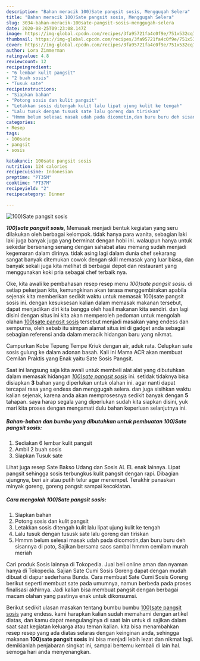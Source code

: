 ```yaml
---
description: "Bahan meracik 100)Sate pangsit sosis, Menggugah Selera"
title: "Bahan meracik 100)Sate pangsit sosis, Menggugah Selera"
slug: 3034-bahan-meracik-100sate-pangsit-sosis-menggugah-selera
date: 2020-08-25T09:23:08.147Z
image: https://img-global.cpcdn.com/recipes/3fa95721fa4c0f9e/751x532cq70/100sate-pangsit-sosis-foto-resep-utama.jpg
thumbnail: https://img-global.cpcdn.com/recipes/3fa95721fa4c0f9e/751x532cq70/100sate-pangsit-sosis-foto-resep-utama.jpg
cover: https://img-global.cpcdn.com/recipes/3fa95721fa4c0f9e/751x532cq70/100sate-pangsit-sosis-foto-resep-utama.jpg
author: Lora Zimmerman
ratingvalue: 4.8
reviewcount: 12
recipeingredient:
- "6 lembar kulit pangsit"
- "2 buah sosis"
- "Tusuk sate"
recipeinstructions:
- "Siapkan bahan"
- "Potong sosis dan kulit pangsit"
- "Letakkan sosis ditengah kulit lalu lipat ujung kulit ke tengah"
- "Lalu tusuk dengan tususk sate lalu goreng dan tiriskan"
- "Hmmm belum selesai masak udah pada dicomotin,dan buru buru deh sisannya di poto, Sajikan bersama saos sambal hmmm cemilam murah meriah"
categories:
- Resep
tags:
- 100sate
- pangsit
- sosis

katakunci: 100sate pangsit sosis 
nutrition: 124 calories
recipecuisine: Indonesian
preptime: "PT35M"
cooktime: "PT37M"
recipeyield: "2"
recipecategory: Dinner

---
```



![100)Sate pangsit sosis](https://img-global.cpcdn.com/recipes/3fa95721fa4c0f9e/751x532cq70/100sate-pangsit-sosis-foto-resep-utama.jpg)

<b><i>100)sate pangsit sosis</i></b>, Memasak menjadi bentuk kegiatan yang seru dilakukan oleh berbagai kelompok. tidak hanya para wanita, sebagian laki laki juga banyak juga yang berminat dengan hobi ini. walaupun hanya untuk sekedar bersenang senang dengan sahabat atau memang sudah menjadi kegemaran dalam dirinya. tidak asing lagi dalam dunia chef sekarang sangat banyak ditemukan cowok dengan skill memasak yang luar biasa, dan banyak sekali juga kita melihat di berbagai depot dan restaurant yang menggunakan koki pria sebagai chef terbaik nya.

Oke, kita awali ke pembahasan resep resep menu <i>100)sate pangsit sosis</i>. di setiap pekerjaan kita, kemungkinan akan terasa menggembirakan apabila sejenak kita memberikan sedikit waktu untuk memasak 100)sate pangsit sosis ini. dengan kesuksesan kalian dalam memasak makanan tersebut, dapat menjadikan diri kita bangga oleh hasil makanan kita sendiri. dan lagi disini dengan situs ini kita akan memperoleh pedoman untuk mengolah olahan <u>100)sate pangsit sosis</u> tersebut menjadi masakan yang endess dan sempurna, oleh sebab itu simpan alamat situs ini di gadget anda sebagai sebagian referensi anda dalam meracik hidangan baru yang nikmat.

Campurkan Kobe Tepung Tempe Kriuk dengan air, aduk rata. Celupkan sate sosis gulung ke dalam adonan basah. Kali ini Mama ACR akan membuat Cemilan Praktis yang Enak yaitu Sate Sosis Pangsit.


Saat ini langsung saja kita awali untuk membeli alat alat yang dibutuhkan dalam memasak hidangan <u><i>100)sate pangsit sosis</i></u> ini. setidak tidaknya bisa disiapkan <b>3</b> bahan yang diperlukan untuk olahan ini. agar nanti dapat tercapai rasa yang endess dan menggugah selera. dan juga sisihkan waktu kalian sejenak, karena anda akan memprosesnya sedikit banyak dengan <b>5</b> tahapan. saya harap segala yang diperlukan sudah kita siapkan disini, yuk mari kita proses dengan mengamati dulu bahan keperluan selanjutnya ini.

<!--inarticleads1-->

##### Bahan-bahan dan bumbu yang dibutuhkan untuk pembuatan 100)Sate pangsit sosis:

1. Sediakan 6 lembar kulit pangsit
1. Ambil 2 buah sosis
1. Siapkan Tusuk sate


Lihat juga resep Sate Bakso Udang dan Sosis AL EL enak lainnya. Lipat pangsit sehingga sosis terbungkus kulit pangsit dengan rapi. Dibagian ujungnya, beri air atau putih telur agar menempel. Terakhir panaskan minyak goreng, goreng pangsit sampai kecoklatan. 

<!--inarticleads2-->

##### Cara mengolah 100)Sate pangsit sosis:

1. Siapkan bahan
1. Potong sosis dan kulit pangsit
1. Letakkan sosis ditengah kulit lalu lipat ujung kulit ke tengah
1. Lalu tusuk dengan tususk sate lalu goreng dan tiriskan
1. Hmmm belum selesai masak udah pada dicomotin,dan buru buru deh sisannya di poto, Sajikan bersama saos sambal hmmm cemilam murah meriah


Cari produk Sosis lainnya di Tokopedia. Jual beli online aman dan nyaman hanya di Tokopedia. Sajian Sate Cumi Sosis Goreng dapat dengan mudah dibuat di dapur sederhana Bunda. Cara membuat Sate Cumi Sosis Goreng berikut seperti membuat sate pada umumnya, namun berbeda pada proses finalisasi akhirnya. Jadi kalian bisa membuat pangsit dengan berbagai macam olahan yang pastinya enak untuk dikonsumsi. 

Berikut sedikit ulasan masakan tentang bumbu bumbu <u>100)sate pangsit sosis</u> yang endess. kami harapkan kalian sudah memahami dengan artikel diatas, dan kamu dapat mengulanginya di saat lain untuk di sajikan dalam saat saat kegiatan keluarga atau teman kalian. kita bisa menambahkan resep resep yang ada diatas selaras dengan keinginan anda, sehingga makanan <b>100)sate pangsit sosis</b> ini bisa menjadi lebih lezat dan nikmat lagi. demikianlah penjabaran singkat ini, sampai bertemu kembali di lain hal. semoga hari anda menyenangkan.

